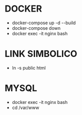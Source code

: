 # DOCKER
 - docker-compose up -d --build
 - docker-compose down
 - docker exec -it nginx bash
 # LINK SIMBOLICO
 - ln -s public html

 # MYSQL
 - docker exec -it nginx bash
 - cd /var/www
